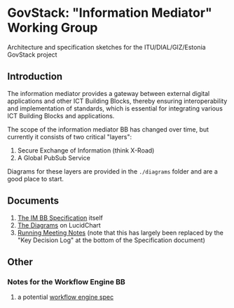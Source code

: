 # GovStack: "Information Mediator" Working Group

Architecture and specification sketches for the ITU/DIAL/GIZ/Estonia GovStack
project

## Introduction

The information mediator provides a gateway between external digital
applications and other ICT Building Blocks, thereby ensuring interoperability
and implementation of standards, which is essential for integrating various ICT
Building Blocks and applications.

The scope of the information mediator BB has changed over time, but currently it
consists of two critical "layers":

1. Secure Exchange of Information (think X-Road)
2. A Global PubSub Service

Diagrams for these layers are provided in the `./diagrams` folder and are a good
place to start.

## Documents

1. [The IM BB Specification](https://docs.google.com/document/d/1PhAUsLhQnVwqDjnkTIl9XXi7Yghtn1TlBvOEt2aoNEw)
   itself
2. [The Diagrams](https://lucid.app/lucidspark/ae9dba58-c15d-43b2-b8ef-9d15f6bd746c)
   on LucidChart
3. [Running Meeting Notes](https://docs.google.com/document/d/1i51twkx7B7QrPTpcdZ4LlJ5B8jJi_Stpokq1VeRjFhw)
   (note that this has largely been replaced by the "Key Decision Log" at the
   bottom of the Specification document)

## Other

### Notes for the Workflow Engine BB

1. a potential [workflow engine spec](https://docs.openfn.org/documentation/portability#proposal-v2-latest)
